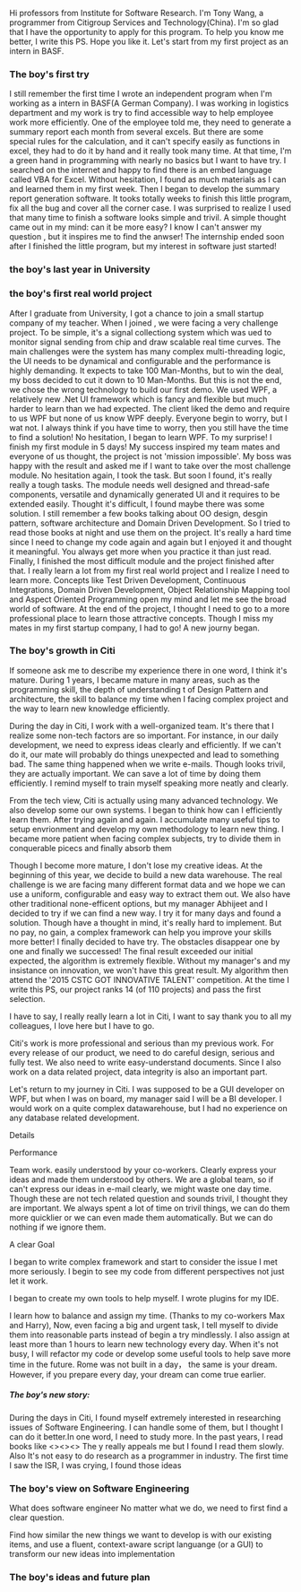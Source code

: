 Hi professors from Institute for Software Research. I'm Tony Wang, a programmer from Citigroup Services and Technology(China).
I'm so glad that I have the opportunity to apply for this program. To help you know me better, I write this PS. Hope you like it. Let's start from my first project as an intern in BASF.


### The boy's first try
I still remember the first time I wrote an independent program when I'm working as a intern in BASF(A German Company). I was working in logistics department and my work is try to find accessible way to help employee work more efficiently. One of the employee told me, they need to generate a summary report each month from several excels. But there are some special rules for the calculation, and it can't specify easily as functions in excel, they had to do it by hand and it really took many time. At that time, I'm a green hand in programming with nearly no basics but I want to have try. I searched on the internet and happy to find there is an embed language called VBA for Excel. Without hesitation, I found as much materials as I can and learned them in my first week. Then I began to develop the summary report generation software. It tooks totally weeks to finish this little program, fix all the bug and cover all the corner case. I was surprised to realize I used that many time to finish a software looks simple and trivil. A simple thought came out in my mind: can it be more easy? I know I can't answer my question , but it inspires me to find the anwser! The internship ended soon after I finished the little program, but my interest in software just started! 

### the boy's last year in University



### the boy's first real world project
After I graduate from University, I got a chance to join a small startup company of my teacher. When I joined , we were facing a very challenge project. To be simple, it's a signal collectiong system which was ued to monitor signal sending from chip and draw scalable real time curves. The main challenges were the system has many complex multi-threading logic, the UI needs to be dynamical and configurable and the performance is highly demanding. It expects to take 100 Man-Months, but to win the deal, my boss decided to cut it down to 10 Man-Months. But this is not the end, we chose the wrong technology to build our first demo. We used WPF, a relatively new .Net UI framework which is fancy and flexible but much harder to learn than we had expected. The client liked the demo and require to us WPF but none of us know WPF deeply. Everyone begin to worry, but I wat not. I always think if you have time to worry, then you still have the time to find a solution! No hesitation, I began to learn WPF. To my surprise! I finish my first module in 5 days! My success inspired my team mates and everyone of us thought, the project is not 'mission impossible'. My boss was happy with the result and asked me if I want to take over the most challenge module. No hesitation again, I took the task. But soon I found, it's really really a tough tasks. The module needs well designed and thread-safe components, versatile and dynamically generated UI and it requires to be extended easily. Thought it's difficult, I found maybe there was some solution. I still remember a few books talking about OO design, desgin pattern, software architecture and Domain Driven Development. So I tried to read those books at night and use them on the project. It's really a hard time since I need to change my code again and again but I enjoyed it and thought it meaningful. You always get more when you practice it than just read. Finally, I finished the most difficult module and the project finished after that. I really learn a lot from my first real world project and I realize I need to learn more. Concepts like Test Driven Development, Continuous Integrations, Domain Driven Development, Object Relationship Mapping tool and Aspect Oriented Programming open my mind and let me see the broad world of software. At the end of the project, I thought I need to go to a more professional place to learn those attractive concepts. Though I miss my mates in my first startup company, I had to go! A new journy began.


### The boy's growth in Citi
If someone ask me to describe my experience there in one word, I think it's mature. During 1 years, I became mature in many areas, such as the programming skill, the depth of understanding t of Design Pattern and architecture, the skill to balance my time when I facing complex project and the way to learn new knowledge efficiently. 


During the day in Citi, I work with a well-organized team. It's there that I realize some non-tech factors are so important. For instance, in our daily development, we need to express ideas clearly and efficiently. If we can't do it, our mate will probably do things unexpected and lead to something bad. The same thing happened when we write e-mails. Though looks trivil, they are actually important. We can save a lot of time by doing them efficiently. I remind myself to train myself speaking more neatly and clearly.

From the tech view, Citi is actually using many advanced technology. We also develop some our own systems. I began to think how can I efficiently learn them. After trying again and again. I accumulate many useful tips to setup envrionment and develop my own methodology to learn  new thing. I became more patient when facing complex subjects, try to divide them in conquerable picecs and finally absorb them

Though I become more mature, I don't lose my creative ideas. At the beginning of this year, we decide to build a new data warehouse. The real challenge is we are facing many different format data and we hope we can use a uniform, configurable and easy way to extract them out. We also have other traditional none-efficent options, but my manager Abhijeet and I decided to try if we can find a new way. I try it for many days and found a solution. Though have a thought in mind, it's really hard to implement. But no pay, no gain, a complex framework can help you improve your skills more better! I finally decided to have try. The obstacles disappear one by one and finally we successed! The final result exceeded our initial expected, the algorithm is extremely flexible. Without my manager's and my insistance on innovation, we won't have this great result. My algorithm then attend the '2015 CSTC GOT INNOVATIVE TALENT' competition. At the time I write this PS, our project ranks 14 (of 110 projects) and pass the first selection.

I have to say, I really really learn a lot in Citi, I want to say thank you to all my colleagues, I love here but I have to go.

Citi's work is more professional and serious than my previous work. For every release of our product, we need to do careful design, serious and fully test. We also need to write easy-understand documents. Since I also work on a data related project, data integrity is also an important part. 


Let's return to my journey in Citi. I was supposed to be a GUI developer on WPF, but when I was on board, my manager said I will be a BI developer. I would work on a quite complex datawarehouse, but I had no experience on any database related development. 

Details

Performance

Team work. easily understood by your co-workers. Clearly express your ideas and made them understood by others. We are a global team, so if can't express our ideas in e-mail clearly, we might waste one day time. Though these are not tech related question and sounds trivil, I thought they are important. We always spent a lot of time on trivil things, we can do them more quicklier or we can even made them automatically. But we can do nothing if we ignore them.

A clear Goal


I began to write complex framework and start to consider the issue I met more seriously. I begin to see my code from different perspectives not just let it work.

I began to create my own tools to help myself. I wrote plugins for my IDE.

I learn how to balance and assign my time. (Thanks to my co-workers Max and Harry), Now, even facing a big and urgent task, I tell myself to divide them into reasonable parts instead of begin a try mindlessly. I also assign at least more than 1 hours to learn new technology every day. When it's not busy, I will refactor my code or develop some useful tools to help save more time in the future. Rome was not built in a day， the same is your dream. However, if you prepare every day, your dream can come true earlier.

##### The boy's new story:
During the days in Citi, I found myself extremely interested in researching issues of Software Engineering. I can handle some of them, but I thought I can do it better.In one word, I need to study more. In the past years, I read books like <><><> The y really appeals me but I found I read them slowly. Also It's not easy to do research as a programmer in industry.
The first time I saw the ISR, I was crying, I found those ideas








### The boy's view on Software Engineering
What does software engineer 
No matter what we do, we need to first find a clear question.

Find how similar the new things we want to develop is with our existing items, and use a fluent, context-aware script languange (or a GUI) to transform our new ideas into implementation


### The boy's ideas and future plan

